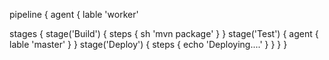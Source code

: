 pipeline { 
    agent {
        lable 'worker'
   
   stages {
        stage('Build') {
            steps {
                sh 'mvn package'
                }
        }
        stage('Test') {
            agent {
                lable 'master'
            }
        }
        stage('Deploy') {
            steps {
                echo 'Deploying....'
            }
        }
    }
}
